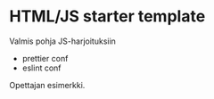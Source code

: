 # HTML/JS starter template

Valmis pohja JS-harjoituksiin

- prettier conf
- eslint conf

Opettajan esimerkki.
